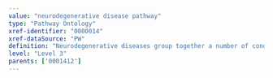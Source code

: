 ```yaml
---
value: "neurodegenerative disease pathway"
type: "Pathway Ontology"
xref-identifier: "0000014"
xref-dataSource: "PW"
definition: "Neurodegenerative diseases group together a number of conditions of various and many times poorly understood origins that are characterized by the progressive loss of particular neurons, the formation of particular structures such as plaques and fibrils, and protein aggregates. Proteosomal degradation, programmed cell death and oxidative stress are among a number of pathways thought to be disrupted."
level: "Level 3"
parents: ['0001412']
---
```

